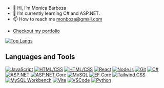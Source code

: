 - 👋 Hi, I’m Monica Barboza
- 🌱 I’m currently learning C# and ASP.NET.
- 📫 How to reach me monboza@gmail.com

<!---
MonBoza/MonBoza is a ✨ special ✨ repository because its `README.md` (this file) appears on your GitHub profile.
You can click the Preview link to take a look at your changes.
--->

- [Checkout my portfolio](https://monicabarboza-portfolio.netlify.app/)


[![Top Langs](https://github-readme-stats.vercel.app/api/top-langs/?username=MonBoza&layout=compact)](https://github.com/MonBoza)

## Languages and Tools

 [![JavaScript](https://img.shields.io/badge/-JavaScript-yellow)](https://www.javascript.com/)
 [![HTML/CSS](https://img.shields.io/badge/-HTML%2FCSS-blue)](https://developer.mozilla.org/en-US/docs/Web/HTML) [![HTML/CSS](https://img.shields.io/badge/-CSS3-green)](https://developer.mozilla.org/en-US/docs/Web/CSS)
 [![React](https://img.shields.io/badge/-React-blue)](https://reactjs.org/)
 [![Node.js](https://img.shields.io/badge/-Node.js-green)](https://nodejs.org/)
 [![Git](https://img.shields.io/badge/-Git-black)](https://git-scm.com/)
 [![C#](https://img.shields.io/badge/-C%23-blue)](https://docs.microsoft.com/en-us/dotnet/csharp/)
[![ASP.NET](https://img.shields.io/badge/-ASP.NET-purple)](https://dotnet.microsoft.com/apps/aspnet)
 [![ASP.NET Core](https://img.shields.io/badge/-ASP.NET_Core-orange)](https://dotnet.microsoft.com/apps/aspnet/core)
[![MySQL](https://img.shields.io/badge/-MySQL-blue)](https://www.mysql.com/)
[![EF Core](https://img.shields.io/badge/-EF_Core-green)](https://docs.microsoft.com/en-us/ef/core/)
[![Tailwind CSS](https://img.shields.io/badge/-Tailwind_CSS-blueviolet)](https://tailwindcss.com/)
 [![MySQL Workbench](https://img.shields.io/badge/-MySQL_Workbench-blue)](https://www.mysql.com/products/workbench/)
[![Vite](https://img.shields.io/badge/-Vite-green)](https://vitejs.dev/)
 [![VSCode](https://img.shields.io/badge/-VSCode-blue)](https://code.visualstudio.com/)
 [![Python](https://img.shields.io/badge/-Python-yellow)](https://www.python.org/)

